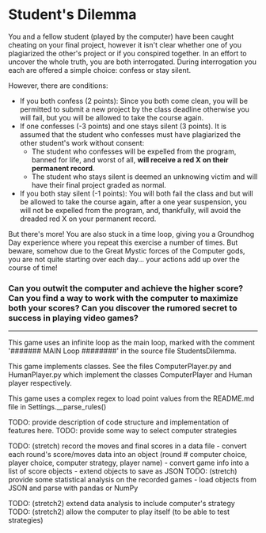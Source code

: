 # Student's Dilemma
You and a fellow student (played by the computer) have been caught cheating on your final project, however it isn't clear whether one of you plagiarized the other's project or if you conspired together. In an effort to uncover the whole truth, you are both interrogated. During interrogation you each are offered a simple choice: confess or stay silent.

However, there are conditions:
- If you both confess (2 points): Since you both come clean, you will be permitted to submit a new project by the class deadline otherwise you will fail, but you will be allowed to take the course again.
- If one confesses (-3 points) and one stays silent (3 points). It is assumed that the student who confesses must have plagiarized the other student's work without consent:
    - The student who confesses will be expelled from the program, banned for life, and worst of all, **will receive a red X on their permanent record**.
    - The student who stays silent is deemed an unknowing victim and will have their final project graded as normal.
- If you both stay silent (-1 points): You will both fail the class and but will be allowed to take the course again, after a one year suspension, you will not be expelled from the program, and, thankfully, will avoid the dreaded red X on your permanent record.

But there's more! You are also stuck in a time loop, giving you a Groundhog Day experience where you repeat this exercise a number of times. But beware, somehow due to the Great Mystic forces of the Computer gods, you are not quite starting over each day... your actions add up over the course of time!

### Can you outwit the computer and achieve the higher score? Can you find a way to work with the computer to maximize both your scores? Can you discover the rumored secret to success in playing video games?
-----------------------------------------------------------------------------------------------
This game uses an infinite loop as the main loop, marked with the comment '####### MAIN Loop ########' in the source file StudentsDilemma.

This game implements classes. See the files ComputerPlayer.py and HumanPlayer.py which implement the classes ComputerPlayer and Human player respectively.

This game uses a complex regex to load point values from the README.md file in Settings.__parse_rules()


TODO: provide description of code structure and implementation of features here.
TODO: provide some way to select computer strategies

TODO: (stretch) record the moves and final scores in a data file
    - convert each round's score/moves data into an object (round # computer choice, player choice, computer strategy, player name)
    - convert game info into a list of score objects
    - extend objects to save as JSON
TODO: (stretch) provide some statistical analysis on the recorded games
    - load objects from JSON and parse with pandas or NumPy


TODO: (stretch2) extend data analysis to include computer's strategy
TODO: (stretch2) allow the computer to play itself (to be able to test strategies)

